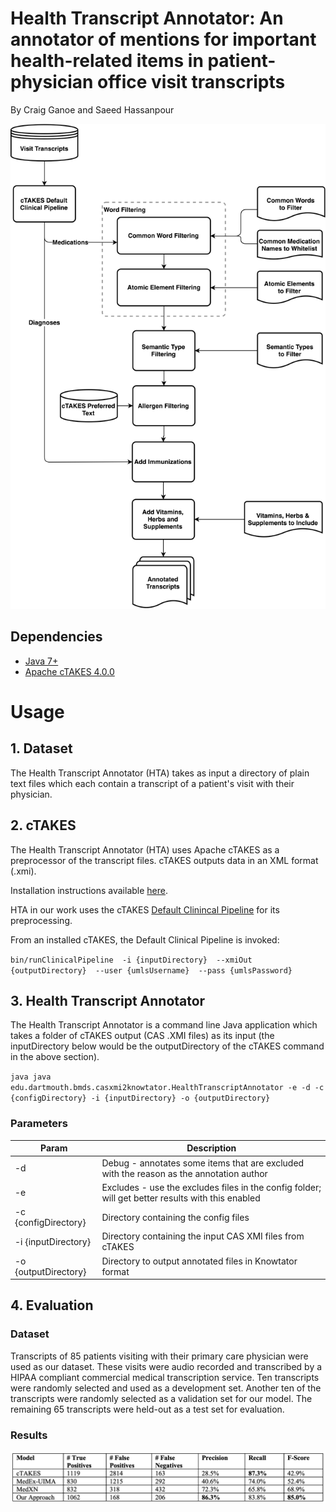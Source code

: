 # Health Transcript Annotator: An annotator of mentions for important health-related items in patient-physician office visit transcripts

By Craig Ganoe and Saeed Hassanpour


![Medication Approach](./figures/MedicationApproach.png)

## Dependencies
* [Java 7+](https://www.tensorflow.org/)
* [Apache cTAKES 4.0.0](https://ctakes.apache.org/)

# Usage

## 1. Dataset
The Health Transcript Annotator (HTA) takes as input a directory of plain text files which each contain a transcript of a patient's visit with their physician.


## 2. cTAKES
The Health Transcript Annotator (HTA) uses Apache cTAKES as a preprocessor of the transcript files. cTAKES outputs data in an XML format (.xmi). 

Installation instructions available [here](https://cwiki.apache.org/confluence/display/CTAKES/cTAKES+4.0+User+Install+Guide).

HTA in our work uses the cTAKES [Default Clinincal Pipeline](https://cwiki.apache.org/confluence/display/CTAKES/Default+Clinical+Pipeline) for its preprocessing.

From an installed cTAKES, the Default Clinical Pipeline is invoked:

`bin/runClinicalPipeline  -i {inputDirectory}  --xmiOut {outputDirectory}  --user {umlsUsername}  --pass {umlsPassword}`

## 3. Health Transcript Annotator
The Health Transcript Annotator is a command line Java application which takes a folder of cTAKES output (CAS .XMI files) as its input (the inputDirectory below would be the outputDirectory of the cTAKES command in the above section).

`java java edu.dartmouth.bmds.casxmi2knowtator.HealthTranscriptAnnotator -e -d -c {configDirectory} -i {inputDirectory} -o {outputDirectory}`

### Parameters
| Param | Description |
| --- | ----------- |
| -d | Debug - annotates some items that are excluded with the reason as the annotation author |
| -e | Excludes - use the excludes files in the config folder; will get better results with this enabled |
| -c {configDirectory} | Directory containing the config files |
| -i {inputDirectory} | Directory containing the input CAS XMI files from cTAKES |
| -o {outputDirectory} | Directory to output annotated files in Knowtator format |

## 4. Evaluation
### Dataset 
Transcripts of 85 patients visiting with their primary care physician were used as our dataset. These visits were audio recorded and transcribed by a HIPAA compliant commercial medical transcription service. Ten transcripts were randomly selected and used as a development set. Another ten of the  transcripts were randomly selected as a validation set for our model. The remaining 65 transcripts were held-out as a test set for evaluation.

### Results

![Medication Results](./figures/MedicationResults.png)